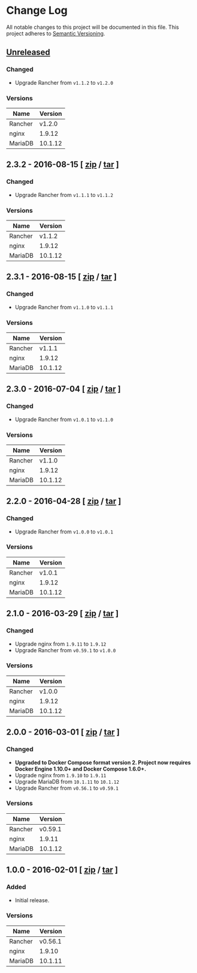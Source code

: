 # Change Log

All notable changes to this project will be documented in this file.
This project adheres to [Semantic Versioning](http://semver.org/).


## [Unreleased](https://github.com/weahead/rancher-server/compare/v2.3.2...HEAD)

### Changed

- Upgrade Rancher from `v1.1.2` to `v1.2.0`


### Versions

| Name    | Version |
| ------- | ------- |
| Rancher | v1.2.0  |
| nginx   | 1.9.12  |
| MariaDB | 10.1.12 |


## 2.3.2 - 2016-08-15 \[ [zip](https://github.com/weahead/rancher-server/archive/v2.3.2.zip) / [tar](https://github.com/weahead/rancher-server/archive/v2.3.2.tar.gz) \]

### Changed

- Upgrade Rancher from `v1.1.1` to `v1.1.2`


### Versions

| Name    | Version |
| ------- | ------- |
| Rancher | v1.1.2  |
| nginx   | 1.9.12  |
| MariaDB | 10.1.12 |


## 2.3.1 - 2016-08-15 \[ [zip](https://github.com/weahead/rancher-server/archive/v2.3.1.zip) / [tar](https://github.com/weahead/rancher-server/archive/v2.3.1.tar.gz) \]

### Changed

- Upgrade Rancher from `v1.1.0` to `v1.1.1`


### Versions

| Name    | Version |
| ------- | ------- |
| Rancher | v1.1.1  |
| nginx   | 1.9.12  |
| MariaDB | 10.1.12 |


## 2.3.0 - 2016-07-04 \[ [zip](https://github.com/weahead/rancher-server/archive/v2.3.0.zip) / [tar](https://github.com/weahead/rancher-server/archive/v2.3.0.tar.gz) \]

### Changed

- Upgrade Rancher from `v1.0.1` to `v1.1.0`


### Versions

| Name    | Version |
| ------- | ------- |
| Rancher | v1.1.0  |
| nginx   | 1.9.12  |
| MariaDB | 10.1.12 |


## 2.2.0 - 2016-04-28 \[ [zip](https://github.com/weahead/rancher-server/archive/v2.2.0.zip) / [tar](https://github.com/weahead/rancher-server/archive/v2.2.0.tar.gz) \]


### Changed

- Upgrade Rancher from `v1.0.0` to `v1.0.1`


### Versions

| Name    | Version |
| ------- | ------- |
| Rancher | v1.0.1  |
| nginx   | 1.9.12  |
| MariaDB | 10.1.12 |


## 2.1.0 - 2016-03-29 \[ [zip](https://github.com/weahead/rancher-server/archive/v2.1.0.zip) / [tar](https://github.com/weahead/rancher-server/archive/v2.1.0.tar.gz) \]


### Changed

- Upgrade nginx from `1.9.11` to `1.9.12`
- Upgrade Rancher from `v0.59.1` to `v1.0.0`


### Versions

| Name    | Version |
| ------- | ------- |
| Rancher | v1.0.0  |
| nginx   | 1.9.12  |
| MariaDB | 10.1.12 |


## 2.0.0 - 2016-03-01 \[ [zip](https://github.com/weahead/rancher-server/archive/v2.0.0.zip) / [tar](https://github.com/weahead/rancher-server/archive/v2.0.0.tar.gz) \]


### Changed

- **Upgraded to Docker Compose format version 2. Project now requires Docker
  Engine 1.10.0+ and Docker Compose 1.6.0+.**
- Upgrade nginx from `1.9.10` to `1.9.11`
- Upgrade MariaDB from `10.1.11` to `10.1.12`
- Upgrade Rancher from `v0.56.1` to `v0.59.1`


### Versions

| Name    | Version |
| ------- | ------- |
| Rancher | v0.59.1 |
| nginx   | 1.9.11  |
| MariaDB | 10.1.12 |


## 1.0.0 - 2016-02-01 \[ [zip](https://github.com/weahead/rancher-server/archive/v1.0.0.zip) / [tar](https://github.com/weahead/rancher-server/archive/v1.0.0.tar.gz) \]


### Added

- Initial release.


### Versions

| Name    | Version |
| ------- | ------- |
| Rancher | v0.56.1 |
| nginx   | 1.9.10  |
| MariaDB | 10.1.11 |
